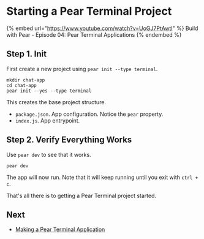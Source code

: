 # Starting a Pear Terminal Project

{% embed url="https://www.youtube.com/watch?v=UoGJ7PtAwtI" %} Build with Pear - Episode 04: Pear Terminal Applications {% endembed %}

## Step 1. Init

First create a new project using `pear init --type terminal`.

```
mkdir chat-app
cd chat-app
pear init --yes --type terminal
```

This creates the base project structure.

- `package.json`. App configuration. Notice the `pear` property.
- `index.js`. App entrypoint.

## Step 2. Verify Everything Works

Use `pear dev` to see that it works.

```
pear dev
```

The app will now run. Note that it will keep running until you exit with `ctrl + c`.

That's all there is to getting a Pear Terminal project started.


## Next

* [Making a Pear Terminal Application](./making-a-pear-terminal-app.md)
